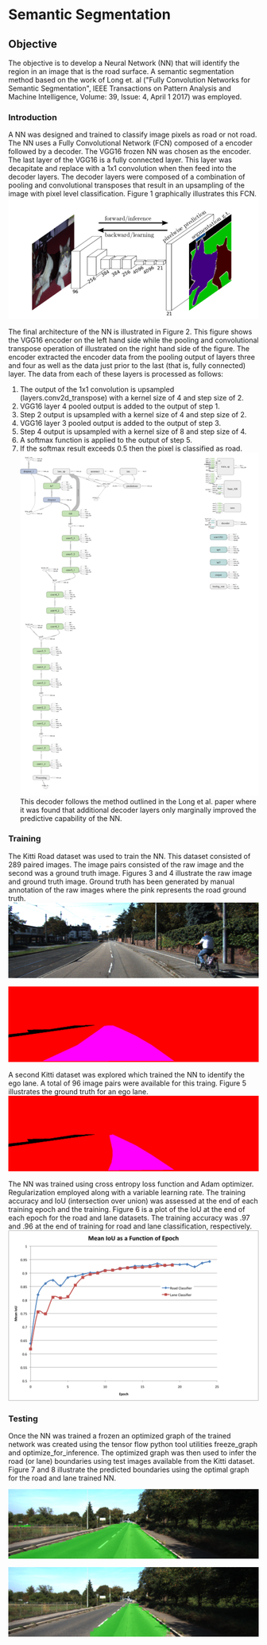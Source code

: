 # Semantic Segmentation

## Objective
The objective is to develop a Neural Network (NN) that will identify the region in an image that is the road surface.  A semantic segmentation method based on the work of Long et. al ("Fully Convolution Networks for Semantic Segmentation", IEEE Transactions on Pattern Analysis and Machine Intelligence, Volume: 39, Issue: 4, April 1 2017) was employed.

### Introduction
A NN was designed and trained to classify image pixels as road or not road.  The NN uses a Fully Convolutional Network (FCN) composed of a encoder followed by a decoder.  The VGG16 frozen NN was chosen as the encoder.  The last layer of the VGG16 is a fully connected layer.  This layer was decapitate and replace with a 1x1 convolution when then feed into the decoder layers.  The decoder layers were composed of a combination of pooling and convolutional transposes that result in an upsampling of the image with pixel level classification.  Figure 1 graphically illustrates this FCN. ![Figure 1](figures/VGG-Model.png?raw=true)

The final architecture of the NN is illustrated in Figure 2.  This figure shows the VGG16 encoder on the left hand side while the pooling and convolutional transpose operation of illustrated on the right hand side of the figure.  The encoder extracted the encoder data from the pooling output of layers three and four as well as the data just prior to the last (that is, fully connected) layer. The data from each of these layers is processed as follows:
1. The output of the 1x1 convolution is upsampled (layers.conv2d_transpose) with a kernel size of 4 and step size of 2.
2. VGG16 layer 4 pooled output is added to the output of step 1.
3. Step 2 output is upsampled with a kernel size of 4 and step size of 2.
4. VGG16 layer 3 pooled output is added to the output of step 3.
5. Step 4 output is upsampled with a kernel size of 8 and step size of 4.
6. A softmax function is applied to the output of step 5.
7. If the softmax result exceeds 0.5 then the pixel is classified as road.
![Figure 2](figures/TensorGraph.png?raw=true)
This decoder follows the method outlined in the Long et al. paper where it was found that additional decoder layers only marginally improved the predictive capability of the NN.

### Training
The Kitti Road dataset was used to train the NN.  This dataset consisted of 289 paired images.  The image pairs consisted of the raw image and the second was a ground truth image.  Figures 3 and 4 illustrate the raw image and ground truth image. Ground truth has been generated by manual annotation of the raw images where the pink represents the road ground truth.
![Figure 3](figures/um_000000.png?raw=true)

![Figure 4](figures/um_road_000000.png?raw=true)

A second Kitti dataset was explored which trained the NN to identify the ego lane.  A total of 96 image pairs were available for this traing.  Figure 5 illustrates the ground truth for an ego lane.
![Figure 5](figures/um_lane_000000.png?raw=true)

The NN was trained using cross entropy loss function and Adam optimizer.  Regularization employed along with a variable learning rate.  The training accuracy and IoU (intersection over union) was assessed at the end of each training epoch and the training.  Figure 6 is a plot of the IoU at the end of each epoch for the road and lane datasets.  The training accuracy was .97 and .96 at the end of training for road and lane classification, respectively.
![Figure 6](figures/IoUvsEpoch.png?raw=true)

### Testing
Once the NN was trained a frozen an optimized graph of the trained network was created using the tensor flow python tool utilities freeze_graph and optimize_for_inference.  The optimized graph was then used to infer the road (or lane) boundaries using test images available from the Kitti dataset.  Figure 7 and 8 illustrate the predicted boundaries using the optimal graph for the road and lane trained NN.

![Figure 7](figures/RoadInference.png?raw=true)

![Figure 8](figures/LaneInference.png?raw=true)

